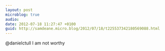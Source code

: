 ```yaml
---
layout: post
microblog: true
audio: 
date: 2012-07-18 11:27:47 +0100
guid: http://samdeane.micro.blog/2012/07/18/t225537342180569088.html
---
```

@danielctull I am not worthy
